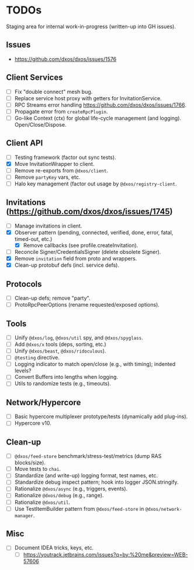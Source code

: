 # TODOs

Staging area for internal work-in-progress (written-up into GH issues).

## Issues

- https://github.com/dxos/dxos/issues/1576

## Client Services

- [ ] Fix "double connect" mesh bug.
- [ ] Replace service host proxy with getters for InvitationService.
- [ ] RPC Streams error handling https://github.com/dxos/dxos/issues/1766.
- [ ] Propagate error from `createRpcPlugin`.
- [ ] Go-like Context (ctx) for global life-cycle management (and logging). Open/Close/Dispose.

## Client API

- [ ] Testing framework (factor out sync tests).
- [x] Move InvitationWrapper to client.
- [ ] Remove re-exports from `@dxos/client`.
- [ ] Remove `partyKey` vars, etc.
- [ ] Halo key management (factor out usage by `@dxos/registry-client`.

## Invitations (https://github.com/dxos/dxos/issues/1745)

- [ ] Manage invitations in client.
- [x] Observer pattern (pending, connected, verified, done, error, fatal, timed-out, etc.)
  - [x] Remove callbacks (see profile.createInvitation).
- [ ] Reconcile Signer/CredentialsSigner (delete obsolete Signer).
- [x] Remove `invitation` field from proto and wrappers.
- [x] Clean-up protobuf defs (incl. service defs).

## Protocols

- [ ] Clean-up defs; remove "party".
- [ ] ProtoRpcPeerOptions (rename requested/exposed options).

## Tools

- [ ] Unify `@dxos/log`, `@dxos/util` spy, and `@dxos/spyglass`.
- [ ] Add `@dxos/x` tools (deps, sorting, etc.)
- [ ] Unify `@dxos/beast`, `@dxos/ridoculous`).
- [ ] `@testing` directive.
- [ ] Logging indicator to match open/close (e.g., with timing); indented levels?
- [ ] Convert Buffers into lengths when logging.
- [ ] Utils to randomize tests (e.g., timeouts).

## Network/Hypercore

- [ ] Basic hypercore multiplexer prototype/tests (dynamically add plug-ins).
- [ ] Hypercore v10.

## Clean-up

- [ ] `@dxos/feed-store` benchmark/stress-test/metrics (dump RAS blocks/size).
- [ ] Move tests to `chai`.
- [ ] Standardize (and write-up) logging format, test names, etc.
- [ ] Standardize debug inspect pattern; hook into logger JSON.stringify.
- [ ] Rationalize `@dxos/async` (e.g., triggers, events).
- [ ] Rationalize `@dxos/debug` (e.g., range).
- [ ] Rationalize `@dxos/util`.
- [ ] Use TestItemBuilder pattern from `@dxos/feed-store` in `@dxos/network-manager`.

## Misc

- [ ] Document IDEA tricks, keys, etc.
  - [ ] https://youtrack.jetbrains.com/issues?q=by:%20me&preview=WEB-57606
